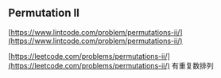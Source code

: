 ## Permutation II

[https://www.lintcode.com/problem/permutations-ii/](https://www.lintcode.com/problem/permutations-ii/)

[https://leetcode.com/problems/permutations-ii/](https://leetcode.com/problems/permutations-ii/)
有重复数排列

